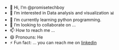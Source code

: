 - 👋 Hi, I’m @promisetechboy
- 👀 I’m interested in Data analysis and visualization 📊
- 🌱 I’m currently learning python programming.
- 💞️ I’m looking to collaborate on ...
- 📫 How to reach me ...
- 😄 Pronouns: He
- ⚡ Fun fact: ...
you can reach me on [linkedin](https://ng.linkedin.com/in/promise-ezeokonkwor-9316a11aa)
<!---
promisetechboy/promisetechboy is a ✨ special ✨ repository because its `README.md` (this file) appears on your GitHub profile.
You can click the Preview link to take a look at your changes.
--->
